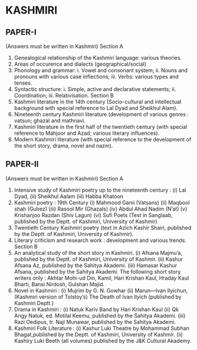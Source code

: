 
# KASHMIRI 


## PAPER-I 
(Answers must be written in Kashmiri) 
Section A 
1. Genealogical relationship of the Kashmiri language: various theories. 
2. Areas of occurence and dialects (geographical/social) 
3. Phonology and grammar: 
 i. Vowel and consonant system; 
 ii. Nouns and pronouns with various case inflections; 
 iii. Verbs: various types and tenses. 
4. Syntactic structure: 
 i. Simple, active and declarative statements; 
 ii. Coordination; 
 iii. Relativisation. 
Section B
1. Kashmiri literature in the 14th century (Socio-cultural and intellectual background with special 
reference to Lal Dyad and Sheikhul Alam).
2. Nineteenth century Kashmiri literature (development of various genres : vatsun; ghazal and 
mathnavi. 
3. Kashmiri literature in the first half of the twentieth century (with special reference to Mahjoor and 
Azad; various literary influences). 
4. Modern Kashmiri literature (with special reference to the development of the short story, drama, 
novel and nazm). 



## PAPER-II 
(Answers must be written in Kashmiri) 
Section A 
1. Intensive study of Kashmiri poetry up to the nineteenth century : 
 (i) Lal Dyad, 
 (ii) Sheikhul Aalam 
 (iii) Habba Khatoon 
2. Kashmiri poetry : 19th Century 
 (i) Mahmood Gami (Vatsans) 
 (ii) Maqbool shah (Gulrez) 
 (iii) Rasool Mir (Ghazals) 
 (iv) Abdul Ahad Nadim (N’at) 
 (v) Krishanjoo Razdan (Shiv Lagun) 
 (vi) Sufi Poets (Test in Sanglaab, published by the Deptt. of Kashmiri, University of Kashmir) 
3. Twentieth Century Kashmiri poetry (text in Azich Kashir Shairi, published by the Deptt. of Kashmiri, 
University of Kashmir). 
4. Literary criticism and research work : development and various trends. 
Section B 
1. An analytical study of the short story in Kashmiri. 
 (i) Afsana Majmu’a, published by the Deptt. of Kashmiri, University of Kashmir. 
 (ii) Kashur Afsana Az, published by the Sahitya Akademi. 
 (iii) Hamasar Kashur Afsana, published by the Sahitya Akademi. 
 The following short story writers only : Akhtar Mohi-ud Din, Kamil, Hari Krishan Kaul, Hraday Kaul 
Bharti, Bansi Nirdosh, Gulshan Majid. 
2. Novel in Kashmiri : 
 (i) Mujrim by G. N. Gowhar 
 (ii) Marun—Ivan Ilyichun, (Kashmiri version of Tolstoy’s) The Death of Ivan Ilyich (published by 
Kashmiri Deptt.) 
3. Drama in Kashmiri : 
 (i) Natuk Kariv Band by Hari Krishan Kaul 
 (ii) Qk Angy Natuk, ed. Motilal Keemu, published by the Sahitya Akademi. 
 (iii) Razi Oedipus, tr. Naji Munawar, published by the Sahitya Akademi. 
4. Kashmiri Folk Literature : 
 (i) Kashur Luki Theatre by Mohammad Subhan Bhagat,published by the Deptt. of Kashmiri, 
University of Kashmir. 
 (ii) Kashiry Luki Beeth (all volumes) published by the J&K Cultural Akademy. 

